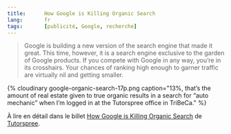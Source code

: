 ```yaml
---
title:      How Google is Killing Organic Search
lang:       fr
tags:       [publicité, Google, recherche]
---
```


> Google is building a new version of the search engine that made it great. This time, however, it is a search engine exclusive to the garden of Google products. If you compete with Google in any way, you’re in its crosshairs. Your chances of ranking high enough to garner traffic are virtually nil and getting smaller.

{% cloudinary google-organic-search-17p.png caption="13%, that’s the amount of real estate given to true organic results in a search for “auto mechanic” when I’m logged in at the Tutorspree office in TriBeCa." %}

À lire en détail dans le billet [How Google is Killing Organic Search](http://blog.tutorspree.com/post/54349646327/death-of-organic-search) de [Tutorspree](http://www.tutorspree.com/about).
